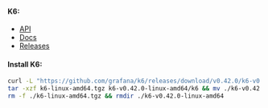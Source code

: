 #### K6:
- [API](https://k6.io/docs/javascript-api/)
- [Docs](https://k6.io/docs/)
- [Releases](https://github.com/grafana/k6/releases)

#### Install K6:
```bash
curl -L "https://github.com/grafana/k6/releases/download/v0.42.0/k6-v0.42.0-linux-amd64.tar.gz" -o k6-linux-amd64.tgz && \
tar -xzf k6-linux-amd64.tgz k6-v0.42.0-linux-amd64/k6 && mv ./k6-v0.42.0-linux-amd64/k6 /usr/local/bin/ && \
rm -f ./k6-linux-amd64.tgz && rmdir ./k6-v0.42.0-linux-amd64
```
